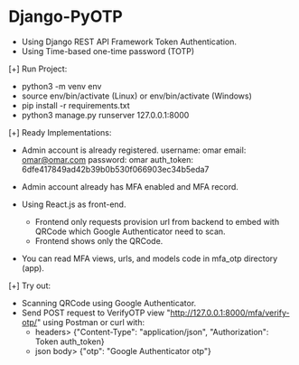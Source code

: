 # Django-PyOTP

- Using Django REST API Framework Token Authentication.
- Using Time-based one-time password (TOTP)


[+] Run Project:
- python3 -m venv env
- source env/bin/activate (Linux) or env/bin/activate (Windows)
- pip install -r requirements.txt
- python3 manage.py runserver 127.0.0.1:8000

[+] Ready Implementations:
- Admin account is already registered.
username: omar
email: omar@omar.com
password: omar
auth_token: 6dfe417849ad42b39b0b530f066903ec34b5eda7

- Admin account already has MFA enabled and MFA record.

- Using React.js as front-end.
  - Frontend only requests provision url from backend to embed with QRCode which Google Authenticator need to scan.
  - Frontend shows only the QRCode.

- You can read MFA views, urls, and models code in mfa_otp directory (app).

[+] Try out:
- Scanning QRCode using Google Authenticator.
- Send POST request to VerifyOTP view "http://127.0.0.1:8000/mfa/verify-otp/"
using Postman or curl with:
  - headers> {"Content-Type": "application/json", "Authorization": Token auth_token}
  - json body> {"otp": "Google Authenticator otp"}
